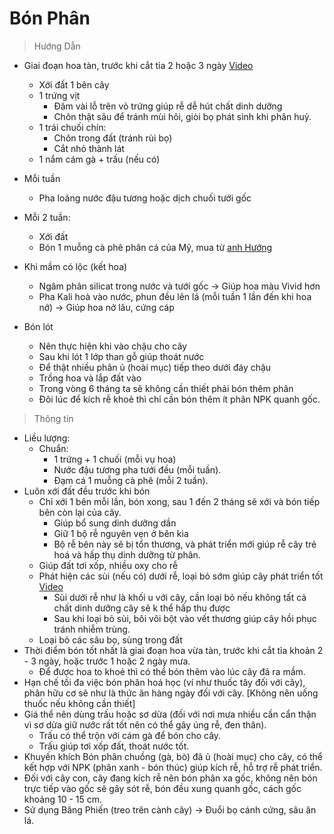 # Bón Phân

> Hướng Dẫn

- Giai đoạn hoa tàn, trước khi cắt tỉa 2 hoặc 3 ngày [Video](https://www.youtube.com/watch?v=w2__v0MPPKs)
  - Xới đất 1 bên cây
  - 1 trứng vịt 
    - Đâm vài lỗ trên vỏ trứng giúp rễ dễ hút chất dinh dưỡng
    - Chôn thật sâu để tránh mùi hôi, giòi bọ phát sinh khi phân huỷ.
  - 1 trái chuối chín:
    - Chôn trong đất (tránh rùi bọ)
    - Cắt nhỏ thành lát
  - 1 nắm cám gà + trấu (nếu có)
- Mỗi tuần
  - Pha loãng nước đậu tương hoặc dịch chuối tưới gốc
- Mỗi 2 tuần:
  - Xới đất
  - Bón 1 muỗng cà phê phân cá của Mỹ, mua từ [anh Hướng](https://www.facebook.com/do.ngochuong)
- Khi mầm có lộc (kết hoa)
  - Ngâm phân silicat trong nước và tưới gốc -> Giúp hoa màu Vivid hơn
  - Pha Kali hoà vào nước, phun đều lên lá (mỗi tuần 1 lần đến khi hoa nở) -> Giúp hoa nở lâu, cứng cáp

- Bón lót
  - Nên thực hiện khi vào chậu cho cây
  - Sau khi lót 1 lớp than gỗ giúp thoát nước
  - Để thật nhiều phân ủ (hoài mục) tiếp theo dưới đáy chậu 
  - Trồng hoa và lắp đất vào
  - Trong vòng 6 tháng ta sẽ không cần thiết phải bón thêm phân
  - Đôi lúc để kích rễ khoẻ thì chỉ cần bón thêm ít phân NPK quanh gốc.

> Thông tin

- Liều lượng:
  - Chuẩn:
    - 1 trứng + 1 chuối (mỗi vụ hoa)
    - Nước đậu tương pha tưới đều (mỗi tuần).
    - Đạm cá 1 muỗng cà phê (mỗi 2 tuần).
- Luôn xới đất đều trước khi bón
  - Chỉ xới 1 bên mỗi lần, bón xong, sau 1 đến 2 tháng sẽ xới và bón tiếp bên còn lại của cây.
    - Giúp bổ sung dinh dưỡng dần
    - Giữ 1 bộ rễ nguyên vẹn ở bên kia
    - Bộ rễ bên này sẽ bị tổn thương, và phát triển mới giúp rễ cây trẻ hoá và hấp thụ dinh dưỡng từ phân.
  - Giúp đất tơi xốp, nhiều oxy cho rễ
  - Phát hiện các sùi (nếu có) dưới rễ, loại bỏ sớm giúp cây phát triển tốt [Video](https://www.youtube.com/watch?v=zL15KzJd_HU&t=514s)
    - Sùi dưới rễ như là khối u với cây, cần loại bỏ nếu không tất cả chất dinh dưỡng cây sẽ k thể hấp thu được
    - Sau khi loại bỏ sùi, bôi vôi bột vào vết thương giúp cây hồi phục tránh nhiễm trùng.
  - Loại bỏ các sâu bọ, sùng trong đất
- Thời điểm bón tốt nhất là giai đoạn hoa vừa tàn, trước khi cắt tỉa khoản 2 - 3 ngày, hoặc trước 1 hoặc 2 ngày mưa.
  - Để được hoa to khoẻ thì có thể bón thêm vào lúc cây đã ra mầm.
- Hạn chế tối đa việc bón phân hoá học (ví như thuốc tây đối với cây), phân hữu cơ sẽ như là thức ăn hàng ngày đối với cây. [Không nên uống thuốc nếu không cần thiết]
- Giá thể nên dùng trấu hoặc sơ dừa (đối với nơi mưa nhiều cần cẩn thận vì sơ dừa giữ nước rất tốt nên có thể gây úng rễ, đen thân).
  - Trấu có thể trộn với cám gà để bón cho cây.
  - Trấu giúp tơi xốp đất, thoát nước tốt.
- Khuyến khích Bón phân chuồng (gà, bò) đã ủ (hoài mục) cho cây, có thể kết hợp với NPK (phân xanh - bón thúc) giúp kích rễ, hỗ trợ rễ phát triển. 
- Đối với cây con, cây đang kích rễ nên bón phân xa gốc, không nên bón trực tiếp vào gốc sẽ gây sót rễ, bón đều xung quanh gốc, cách gốc khoảng 10 - 15 cm.
- Sử dụng Băng Phiến (treo trên cành cây) -> Đuổi bọ cánh cứng, sâu ăn lá.